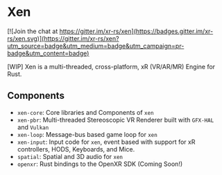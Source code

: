 # Xen

[![Join the chat at https://gitter.im/xr-rs/xen](https://badges.gitter.im/xr-rs/xen.svg)](https://gitter.im/xr-rs/xen?utm_source=badge&utm_medium=badge&utm_campaign=pr-badge&utm_content=badge)


[WIP] Xen is a multi-threaded, cross-platform, xR (VR/AR/MR) Engine for Rust.

## Components

- `xen-core`: Core libraries and Components of `xen`
- `xen-pbr`: Multi-threaded Stereoscopic VR Renderer built with `GFX-HAL` and `Vulkan`
- `xen-loop`: Message-bus based game loop for `xen`
- `xen-input`: Input code for `xen`, event based with support for xR controllers, HODS, Keyboards, and Mice.
- `spatial`: Spatial and 3D audio for `xen`
- `openxr`: Rust bindings to the OpenXR SDK (Coming Soon!)
